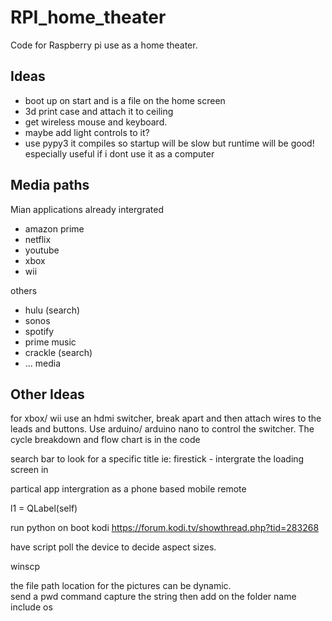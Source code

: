 # RPI_home_theater
Code for Raspberry pi use as a home theater.

## Ideas
- boot up on start and is a file on the home screen
- 3d print case and attach it to ceiling
- get wireless mouse and keyboard.
- maybe add light controls to it?
- use pypy3 it compiles so startup will be slow but runtime will be good!  especially useful if i dont use it as a computer

## Media paths
Mian applications already intergrated
- amazon prime
- netflix
- youtube
- xbox
- wii

others
- hulu (search)
- sonos
- spotify
- prime music
- crackle (search)
- ...  media

## Other Ideas
for xbox/ wii use an hdmi switcher, break apart and then attach wires to the leads and buttons.  Use arduino/ arduino nano to control the switcher.  The cycle breakdown and flow chart is in the code

search bar to look for a specific title ie: firestick - intergrate the loading screen in

partical app intergration as a phone based mobile remote

l1 = QLabel(self)

run python on boot kodi
https://forum.kodi.tv/showthread.php?tid=283268

have script poll the device to decide aspect sizes.

winscp

the file path location for the pictures can be dynamic.  
send a pwd command capture the string then add on the folder name
include os
